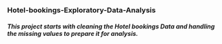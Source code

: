 ### Hotel-bookings-Exploratory-Data-Analysis
##### This project starts with cleaning the Hotel bookings Data and handling the missing values to prepare it for analysis.
